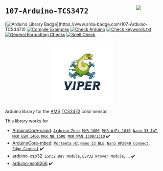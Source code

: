 <a href="https://107-systems.org/"><img align="right" src="https://raw.githubusercontent.com/107-systems/.github/main/logo/107-systems.png" width="15%"></a>
`107-Arduino-TCS3472`
=====================
[![Arduino Library Badge](https://www.ardu-badge.com/badge/107-Arduino-TCS3472.svg?)](https://www.ardu-badge.com/107-Arduino-TCS3472)
[![Compile Examples](https://github.com/107-systems/107-Arduino-TCS3472/workflows/Compile%20Examples/badge.svg)](https://github.com/107-systems/107-Arduino-TCS3472/actions?workflow=Compile+Examples)
[![Check Arduino](https://github.com/107-systems/107-Arduino-TCS3472/actions/workflows/check-arduino.yml/badge.svg)](https://github.com/107-systems/107-Arduino-TCS3472/actions/workflows/check-arduino.yml)
[![Check keywords.txt](https://github.com/107-systems/107-Arduino-TCS3472/actions/workflows/check-keywords-txt.yml/badge.svg)](https://github.com/107-systems/107-Arduino-TCS3472/actions/workflows/check-keywords-txt.yml)
[![General Formatting Checks](https://github.com/107-systems/107-Arduino-TCS3472/workflows/General%20Formatting%20Checks/badge.svg)](https://github.com/107-systems/107-Arduino-TCS3472/actions?workflow=General+Formatting+Checks)
[![Spell Check](https://github.com/107-systems/107-Arduino-TCS3472/workflows/Spell%20Check/badge.svg)](https://github.com/107-systems/107-Arduino-TCS3472/actions?workflow=Spell+Check)

<p align="center">
  <a href="https://github.com/107-systems/viper"><img src="https://github.com/107-systems/.github/raw/main/logo/viper.jpg" width="40%"></a>
</p>

Arduino library for the [AMS](https://ams.com) [TCS3472](https://ams.com/en/tcs34725) color sensor.

This library works for
* [ArduinoCore-samd](https://github.com/arduino/ArduinoCore-samd): [`Arduino Zero`](https://store.arduino.cc/arduino-zero), [`MKR 1000`](https://store.arduino.cc/arduino-mkr1000-wifi), [`MKR WiFi 1010`](https://store.arduino.cc/arduino-mkr-wifi-1010), [`Nano 33 IoT`](https://store.arduino.cc/arduino-nano-33-iot), [`MKR GSM 1400`](https://store.arduino.cc/arduino-mkr-gsm-1400-1415), [`MKR NB 1500`](https://store.arduino.cc/arduino-mkr-nb-1500-1413), [`MKR WAN 1300/1310`](https://store.arduino.cc/mkr-wan-1310) :heavy_check_mark:
* [ArduinoCore-mbed](https://github.com/arduino/ArduinoCore-mbed): [`Portenta H7`](https://store.arduino.cc/portenta-h7), [`Nano 33 BLE`](https://store.arduino.cc/arduino-nano-33-ble), [`Nano RP2040 Connect`](https://store.arduino.cc/nano-rp2040-connect), [`Edge Control`](https://store.arduino.cc/edge-control) :heavy_check_mark:
* [arduino-esp32](https://github.com/espressif/arduino-esp32): `ESP32 Dev Module`, `ESP32 Wrover Module`, ... :heavy_check_mark:
* [arduino-esp8266](https://github.com/esp8266/Arduino) :heavy_check_mark:
